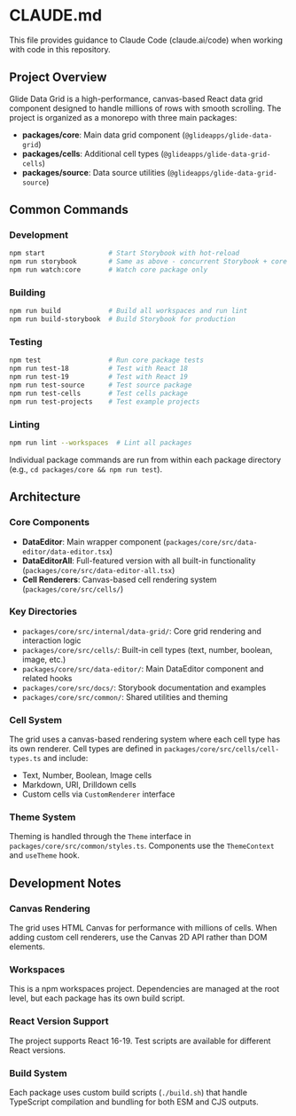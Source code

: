 # CLAUDE.md

This file provides guidance to Claude Code (claude.ai/code) when working with code in this repository.

## Project Overview

Glide Data Grid is a high-performance, canvas-based React data grid component designed to handle millions of rows with smooth scrolling. The project is organized as a monorepo with three main packages:

- **packages/core**: Main data grid component (`@glideapps/glide-data-grid`)
- **packages/cells**: Additional cell types (`@glideapps/glide-data-grid-cells`)  
- **packages/source**: Data source utilities (`@glideapps/glide-data-grid-source`)

## Common Commands

### Development
```bash
npm start                # Start Storybook with hot-reload
npm run storybook        # Same as above - concurrent Storybook + core watch
npm run watch:core       # Watch core package only
```

### Building
```bash
npm run build            # Build all workspaces and run lint
npm run build-storybook  # Build Storybook for production
```

### Testing
```bash
npm test                 # Run core package tests
npm run test-18          # Test with React 18
npm run test-19          # Test with React 19
npm run test-source      # Test source package
npm run test-cells       # Test cells package
npm run test-projects    # Test example projects
```

### Linting
```bash
npm run lint --workspaces  # Lint all packages
```

Individual package commands are run from within each package directory (e.g., `cd packages/core && npm run test`).

## Architecture

### Core Components
- **DataEditor**: Main wrapper component (`packages/core/src/data-editor/data-editor.tsx`)
- **DataEditorAll**: Full-featured version with all built-in functionality (`packages/core/src/data-editor-all.tsx`)
- **Cell Renderers**: Canvas-based cell rendering system (`packages/core/src/cells/`)

### Key Directories
- `packages/core/src/internal/data-grid/`: Core grid rendering and interaction logic
- `packages/core/src/cells/`: Built-in cell types (text, number, boolean, image, etc.)
- `packages/core/src/data-editor/`: Main DataEditor component and related hooks
- `packages/core/src/docs/`: Storybook documentation and examples
- `packages/core/src/common/`: Shared utilities and theming

### Cell System
The grid uses a canvas-based rendering system where each cell type has its own renderer. Cell types are defined in `packages/core/src/cells/cell-types.ts` and include:
- Text, Number, Boolean, Image cells
- Markdown, URI, Drilldown cells  
- Custom cells via `CustomRenderer` interface

### Theme System
Theming is handled through the `Theme` interface in `packages/core/src/common/styles.ts`. Components use the `ThemeContext` and `useTheme` hook.

## Development Notes

### Canvas Rendering
The grid uses HTML Canvas for performance with millions of cells. When adding custom cell renderers, use the Canvas 2D API rather than DOM elements.

### Workspaces
This is a npm workspaces project. Dependencies are managed at the root level, but each package has its own build script.

### React Version Support
The project supports React 16-19. Test scripts are available for different React versions.

### Build System
Each package uses custom build scripts (`./build.sh`) that handle TypeScript compilation and bundling for both ESM and CJS outputs.